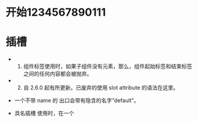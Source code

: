 # 开始1234567890111

#



# 插槽
* 1. 组件标签使用时，如果子组件没有<slot>元素，那么，组件起始标签和结束标签之间的任何内容都会被抛弃。
* 2. 自 2.6.0 起有所更新。已废弃的使用 slot attribute 的语法在这里。
* 一个不带 name 的 <slot> 出口会带有隐含的名字“default”。
* 具名插槽
    <slot name="header"></slot>
    使用时，在一个 <template> 元素上使用 v-slot 指令即可，任何没有被包裹在带有 v-slot 的 <template> 中的内容都会被视为默认插槽的内容。

    v-slot 只能添加在 <template> 上 (只有一种例外情况)，这一点和已经废弃的 slot attribute 不同。


    缩写，v-slot: 替换为字符 #。例如 v-slot:header 可以被重写为 #header：   #后必须要带上参数，比如default



* 自 2.6.0 起有所更新。已废弃的使用 slot-scope attribute 的语法在这里。带有 slot attribute 的具名插槽也废弃


* 插槽prop
    绑定在 <slot> 元素上的 attribute 被称为插槽 prop。现在在父级作用域中，我们可以使用带值的 v-slot 来定义我们提供的插槽 prop 的名字

    <span>
    <slot v-bind:user="user">
        {{ user.lastName }}
    </slot>
    </span>


* 默认插槽的简化写法
    <current-user v-slot="slotProps">
    {{ slotProps.user.firstName }}
    </current-user>

    默认插槽的缩写语法不能和具名插槽混用，因为它会导致作用域不明确：
    当被提供的内容只有默认插槽时，组件的标签才可以被当作插槽的模板来使用。这样我们就可以把 v-slot 直接用在组件上

 * 渲染
    Vue 通过建立一个虚拟 DOM 来追踪自己要如何改变真实 DOM
    “虚拟节点 (virtual node)”，也常简写它为“VNode”。“虚拟 DOM”是我们对由 Vue 组件树建立起来的整个 VNode 树的称呼。

* 异步组件暂不看
动态组件，<component v-bind:is="currentTabComponent"></component>

* 过渡的样式，暂不看

* 通过全局方法 Vue.use() 使用插件。它需要在你调用 new Vue() 启动应用之前完成

* 过滤器 
    全局过滤器 
        Vue.filter  创建全局过滤器
    
    局部过滤器
        组件的选项中定义本地 filters:


        过滤器可以串联，{{ message | filterA | filterB }}

        生产环境用的，vue.min.js，减少了一些warning

# 杂项待整理
* 
* 